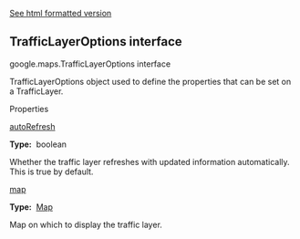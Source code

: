 [See html formatted version](https://huasofoundries.github.io/google-maps-documentation/TrafficLayerOptions.html)


TrafficLayerOptions interface
-----------------------------

google.maps.TrafficLayerOptions interface

TrafficLayerOptions object used to define the properties that can be set on a TrafficLayer.

Properties

[autoRefresh](#TrafficLayerOptions.autoRefresh)

**Type:**  boolean

Whether the traffic layer refreshes with updated information automatically. This is true by default.

[map](#TrafficLayerOptions.map)

**Type:**  [Map](Map.md)

Map on which to display the traffic layer.